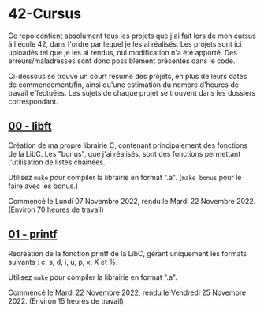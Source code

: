 # 42-Cursus

Ce repo contient absolument tous les projets que j'ai fait lors de mon cursus à l'école 42, dans l'ordre par lequel je les ai réalisés.
Les projets sont ici uploadés tel que je les ai rendus, nul modification n'a été apporté. Des erreurs/maladresses sont donc possiblement présentes dans le code.

Ci-dessous se trouve un court résumé des projets, en plus de leurs dates de commencement/fin, ainsi qu'une estimation du nombre d'heures de travail effectuées.
Les sujets de chaque projet se trouvent dans les dossiers correspondant.

## [00 - libft](https://github.com/Alexioos95/42-Cursus/tree/main/00%20-%20libft)

Création de ma propre librairie C, contenant principalement des fonctions de la LibC.
Les "bonus", que j'ai réalisés, sont des fonctions permettant l'utilisation de listes chaînées.

Utilisez ```make``` pour compiler la librairie en format ".a". (```make bonus``` pour le faire avec les bonus.)

Commencé le Lundi 07 Novembre 2022, rendu le Mardi 22 Novembre 2022. (Environ 70 heures de travail)

## [01 - printf](https://github.com/Alexioos95/42-Cursus/tree/main/01%20-%20printf)

Recréation de la fonction printf de la LibC, gérant uniquement les formats suivants : c, s, d, i, u, p, x, X et %.

Utilisez ```make``` pour compiler la librairie en format ".a".

Commencé le Mardi 22 Novembre 2022, rendu le Vendredi 25 Novembre 2022. (Environ 15 heures de travail)
